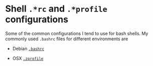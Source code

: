 # Shell `.*rc` and `.*profile` configurations

Some of the common configurations I tend to use for bash shells. My commonly used `.bashrc` files for different environments are 




- Debian [`.bashrc`](https://github.com/Dustpancake/Dust-Notes/blob/master/configurations/debian.bashrc)

- OSX [`.zprofile`](https://github.com/Dustpancake/Dust-Notes/blob/master/configurations/osx.zprofile)